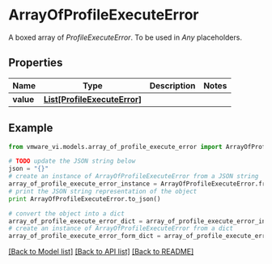 # ArrayOfProfileExecuteError

A boxed array of *ProfileExecuteError*. To be used in *Any* placeholders. 

## Properties
Name | Type | Description | Notes
------------ | ------------- | ------------- | -------------
**value** | [**List[ProfileExecuteError]**](ProfileExecuteError.md) |  | 

## Example

```python
from vmware_vi.models.array_of_profile_execute_error import ArrayOfProfileExecuteError

# TODO update the JSON string below
json = "{}"
# create an instance of ArrayOfProfileExecuteError from a JSON string
array_of_profile_execute_error_instance = ArrayOfProfileExecuteError.from_json(json)
# print the JSON string representation of the object
print ArrayOfProfileExecuteError.to_json()

# convert the object into a dict
array_of_profile_execute_error_dict = array_of_profile_execute_error_instance.to_dict()
# create an instance of ArrayOfProfileExecuteError from a dict
array_of_profile_execute_error_form_dict = array_of_profile_execute_error.from_dict(array_of_profile_execute_error_dict)
```
[[Back to Model list]](../README.md#documentation-for-models) [[Back to API list]](../README.md#documentation-for-api-endpoints) [[Back to README]](../README.md)


